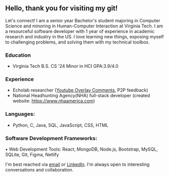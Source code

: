## Hello, thank you for visiting my git!

Let's connect! I am a senior year Bachelor's student majoring in Computer Science and minoring in Human-Computer Interaction at Virginia Tech. I am a resourceful software developer with 1 year of experience in academic research and industry in the US. I love learning new things, exposing myself to challenging problems, and solving them with my technical toolbox.

### Education
* Virginia Tech B.S. CS '24 Minor in HCI          GPA:3.9/4.0

### Experience
* Echolab researcher ([Youtube Overlay Comments](https://github.com/doooh98/Youtube-Overlay-Comments), P2P feedback)
* National Headhunting Agency(NHA) full-stack developer (created website: https://www.nhaamerica.com)

### Languages:
* Python, C, Java, SQL, JavaScript, CSS, HTML


### Software Development Frameworks:
▪ Web Development Tools: React, MongoDB, Node.js, Bootstrap, MySQL, SQLite, Git, Figma, Netlify


I'm best reached via [email](doooh@vt.edu) or [LinkedIn](https://www.linkedin.com/in/discord). I'm always open to interesting conversations and collaboration.


